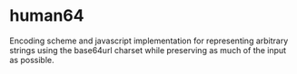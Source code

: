 # human64
Encoding scheme and javascript implementation for representing arbitrary strings using the base64url charset while preserving as much of the input as possible.
